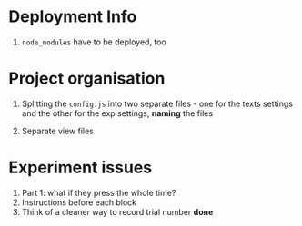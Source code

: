# Deployment Info

1. `node_modules` have to be deployed, too


# Project organisation

1. Splitting the `config.js` into two separate files - one for the texts settings and the other for the exp settings, **naming** the files

2. Separate view files


# Experiment issues

1. Part 1: what if they press <SPACE> the whole time?
2. Instructions before each block
3. Think of a cleaner way to record trial number **done**